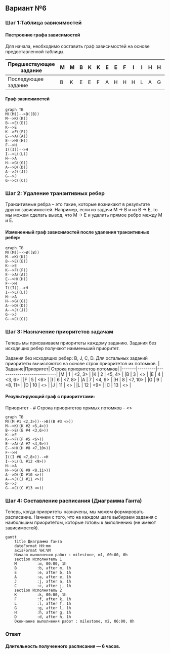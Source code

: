 ## Вариант №6
### Шаг 1:Таблица зависимостей
#### Построение графа зависимостей
Для начала, необходимо составить граф зависимостей на основе предоставленной таблицы.



|Предшествующее задание	    |M|	M|	B|	K|	K|	E|	E|	F|	I|	I|	H|	H|	L|	A|	A|	G|	G|	H|
|---------------------------|-|--|---|---|---|---|---|---|---|---|---|---|---|---|---|---|---|---|
|Последующее задание	    |B|	K|	E|	E|	F|	A|	H|	H|	H|	L|	A|	G|	G|	D|	J|	J|	C|	J|
#### Граф зависимостей

```mermaid
graph TB
M((M))-->B((B))
M-->K((K))
B-->E((E))
K-->E
K-->F((F))
E-->A((A))
E-->H((H))
F-->H
I((I))-->H
I-->L((L))
H-->A
H-->G((G))
A-->D((D))
A-->J((J))
G-->J
G-->C((C))
```

### Шаг 2: Удаление транзитивных ребер
Транзитивные ребра – это такие, которые возникают в результате других зависимостей. Например, если из задачи M → B и из B → E, то мы можем сделать вывод, что M → E и удалить прямое ребро между M и E.

#### Измененный граф зависимостей после удаления транзитивных ребер:

```mermaid
graph TB
M((M))-->B((B))
M-->K((K))
B-->E((E))
K-->E
K-->F((F))
E-->A((A))
E-->H((H))
F-->H
I((I))-->H
I-->L((L))
H-->A
H-->G((G))
A-->D((D))
A-->J((J))
G-->J
G-->C((C))
```
### Шаг 3: Назначение приоритетов задачам

Теперь мы присваиваем приоритеты каждому заданию. Задания без исходящих ребер получают наименьший приоритет.

Задания без исходящих ребер: B, J, C, D.
Для остальных заданий приоритеты вычисляются на основе строк приоритетов их потомков.
|Задание|Приоритет|	Строка приоритетов потомков|
|-------|---------|----------------------------|
|M	    |   1     |	<2, 3>                     |
|K	    |	2     |	<5, 4>                     |
|B	    |	3     |	<>                         |
|E	    |	4     |	<3, 6>                     |
|F	    |	5     |	<6>                        |
|I	    |	6     |	<7, 8>                     |
|A	    |	7     |	<4, 9>                     |
|H	    |	8     |	<7, 10>                    |
|G	    |	9     |	<8, 11>                    |
|D	    |	10    |	<>                         |
|J	    |	11    |	<>                         |
|L	    |	12    |	<9>                        |
|C	    |	13    |	<>                         |

#### Результирующий граф с приоритетами:
Приоритет - #
Строка приоритетов прямых потомков - <>

```mermaid
graph TB
M((M #1 <2,3>))-->B((B #3 <>))
M-->K((K #2 <5,4>))
B-->E((E #4 <3,6>))
K-->E
K-->F((F #5 <6>))
E-->A((A #7 <4,9>))
E-->H((H #8 <7,10>))
F-->H
I((I #6 <7,8>))-->H
I-->L((L #12 <9>))
H-->A
H-->G((G #9 <8,11>))
A-->D((D #10 <>))
A-->J((J #11 <>))
G-->J
G-->C((C #13 <>))
```
### Шаг 4: Составление расписания (Диаграмма Ганта)
Теперь, когда приоритеты назначены, мы можем формировать расписание. Начнем с того, что на каждом шаге выбираем задания с наибольшим приоритетом, которые готовы к выполнению (не имеют зависимостей).

```mermaid
gantt
    title Диаграмма Ганта
    dateFormat HH:mm    
    axisFormat %H:%M
    Начало выполнения работ : milestone, m1, 00:00, 0h
    section Исполнитель 1
    M         :m, 00:00, 1h
    B         :b, after m, 1h    
    E         :e, after b, 1h    
    A         :a, after e, 1h
    J         :j, after a, 1h
    C         :c, after j, 1h
    section Исполнитель 2
    K         :k, 00:00, 1h
    F         :f, after k, 1h
    L         :l, after f, 1h
    G         :g, after l, 1h
    H         :h, after g, 1h
    D         :d, after h, 1h
    Окончание выполнения работ : milestone, m2, 06:00, 0h
```
### Ответ

#### Длительность полученного расписания — 6 часов.